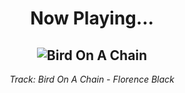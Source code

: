 <div align="center"> 
<h1>Now Playing...</h1>

![Bird On A Chain](https://i.scdn.co/image/ab67616d00001e02b1590bb33c0d76f0e1cf1747)
--
_<p>Track: Bird On A Chain - Florence Black </p>_
</div>
